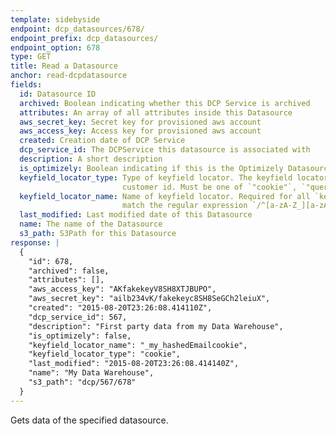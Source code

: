 ```yaml
---
template: sidebyside
endpoint: dcp_datasources/678/
endpoint_prefix: dcp_datasources/
endpoint_option: 678
type: GET
title: Read a Datasource
anchor: read-dcpdatasource
fields:
  id: Datasource ID
  archived: Boolean indicating whether this DCP Service is archived
  attributes: An array of all attributes inside this Datasource
  aws_secret_key: Secret key for provisioned aws account
  aws_access_key: Access key for provisioned aws account
  created: Creation date of DCP Service
  dcp_service_id: The DCPService this datasource is associated with
  description: A short description
  is_optimizely: Boolean indicating if this is the Optimizely Datasource
  keyfield_locator_type: Type of keyfield locator. The keyfield locator is the client location of this Datasource's
                         customer id. Must be one of `"cookie"`, `"query parameter"`, `"js_variable"`, or `"uid"`.
  keyfield_locator_name: Name of keyfield locator. Required for all `keyfield_locator_types` except `"uid"`, and must
                         match the regular expression `/^[a-zA-Z_][a-zA-Z_0-9\$]*$/`
  last_modified: Last modified date of this Datasource
  name: The name of the Datasource
  s3_path: S3Path for this Datasource
response: |
  {
    "id": 678,
    "archived": false,
    "attributes": [],
    "aws_access_key": "AKfakekeyV8SH8XTJBUPO",
    "aws_secret_key": "ailb234vK/fakekeyc8SH8SeGCh2leiuX",
    "created": "2015-08-20T23:26:08.414110Z",
    "dcp_service_id": 567,
    "description": "First party data from my Data Warehouse",
    "is_optimizely": false,
    "keyfield_locator_name": "_my_hashedEmailcookie",
    "keyfield_locator_type": "cookie",
    "last_modified": "2015-08-20T23:26:08.414140Z",
    "name": "My Data Warehouse",
    "s3_path": "dcp/567/678"
  }
---
```


Gets data of the specified datasource.

